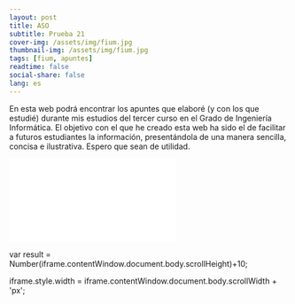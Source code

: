 ```yaml
---
layout: post
title: ASO
subtitle: Prueba 21
cover-img: /assets/img/fium.jpg
thumbnail-img: /assets/img/fium.jpg
tags: [fium, apuntes]
readtime: false
social-share: false
lang: es
---
```


En esta web podrá encontrar los apuntes que elaboré (y con los que estudié) durante mis estudios del tercer curso en el Grado de Ingeniería Informática. El objetivo con el que he creado esta web ha sido el de facilitar a futuros estudiantes la información, presentándola de una manera sencilla, concisa e ilustrativa. Espero que sean de utilidad.

<iframe src="../../../informatica3/ASO/Tema1/Tema1.html" id="myIframe" frameBorder=0>Error cargando el contenido. Por favor, haz <a href="../../../informatica3/ASO/Tema1/Tema1.html">click aquí</a> para verlo.</iframe>

<script>var iframe =document.getElementById("myIframe"); iframe.onload = function(){  iframe.style="display:block"; iframe.style.height = iframe.contentWindow.document.body.scrollHeight + 'px'; iframe.style.width = "100%"} </script>

var result = Number(iframe.contentWindow.document.body.scrollHeight)+10;

iframe.style.width = iframe.contentWindow.document.body.scrollWidth + 'px';
